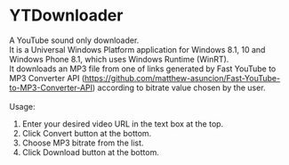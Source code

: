 # YTDownloader
A YouTube sound only downloader.<br/>
It is a Universal Windows Platform application for Windows 8.1, 10 and Windows Phone 8.1, which uses Windows Runtime (WinRT).<br/>
It downloads an MP3 file from one of links generated by Fast YouTube to MP3 Converter API (https://github.com/matthew-asuncion/Fast-YouTube-to-MP3-Converter-API) according to bitrate value chosen by the user.<br/><br/>
Usage:<br/>
1. Enter your desired video URL in the text box at the top.<br/>
2. Click Convert button at the bottom.<br/>
3. Choose MP3 bitrate from the list.<br/>
4. Click Download button at the bottom.
